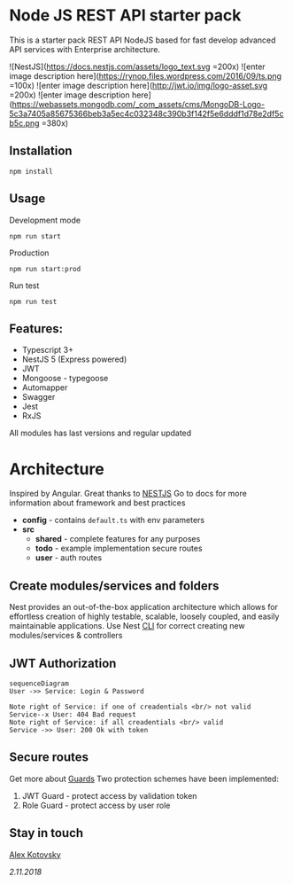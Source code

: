 # Node JS REST API starter pack

This is a starter pack REST API NodeJS based for fast develop advanced API services with Enterprise architecture. 

![NestJS](https://docs.nestjs.com/assets/logo_text.svg  =200x) ![enter image description here](https://rynop.files.wordpress.com/2016/09/ts.png =100x) ![enter image description here](http://jwt.io/img/logo-asset.svg =200x) ![enter image description here](https://webassets.mongodb.com/_com_assets/cms/MongoDB-Logo-5c3a7405a85675366beb3a5ec4c032348c390b3f142f5e6dddf1d78e2df5cb5c.png =380x)

## Installation

    npm install

## Usage

Development mode

    npm run start
Production

    npm run start:prod
Run test

    npm run test


## Features:
 - Typescript 3+
 - NestJS 5 (Express powered)
 - JWT
 - Mongoose - typegoose
 - Automapper
 - Swagger
 - Jest
 - RxJS

All modules has last versions and regular updated

# Architecture

Inspired by Angular. Great thanks to [NESTJS](https://nestjs.com/)
Go to docs for more information about framework and best practices

 - **config** - contains `default.ts` with env parameters
 - **src**
	 - **shared** - complete features for any purposes
	 - **todo** - example implementation secure routes
	 - **user** - auth routes

## Create modules/services and folders

Nest provides an out-of-the-box application architecture which allows for effortless creation of highly testable, scalable, loosely coupled, and easily maintainable applications.
Use Nest [CLI](https://docs.nestjs.com/cli/usages) for correct creating new modules/services & controllers


## JWT Authorization

```mermaid
sequenceDiagram
User ->> Service: Login & Password

Note right of Service: if one of creadentials <br/> not valid
Service--x User: 404 Bad request 
Note right of Service: if all creadentials <br/> valid
Service ->> User: 200 Ok with token
```

## Secure routes
Get more about [Guards](https://docs.nestjs.com/guards)
Two protection schemes have been implemented:

 1. JWT Guard - protect access by validation token
 2. Role Guard - protect access by user role


## Stay in touch

[Alex Kotovsky](https://github.com/Kotovskyart)

*2.11.2018*

